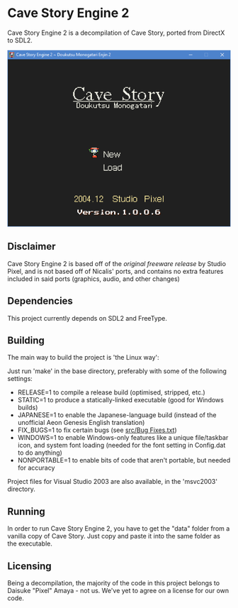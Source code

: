 # Cave Story Engine 2

Cave Story Engine 2 is a decompilation of Cave Story, ported from DirectX to SDL2.

![Screenshot](screenshot.png)

## Disclaimer

Cave Story Engine 2 is based off of the *original freeware release* by Studio Pixel, and is not based off of Nicalis' ports, and contains no extra features included in said ports (graphics, audio, and other changes)

## Dependencies

This project currently depends on SDL2 and FreeType.

## Building

The main way to build the project is 'the Linux way':

Just run 'make' in the base directory, preferably with some of the following settings:

* RELEASE=1 to compile a release build (optimised, stripped, etc.)
* STATIC=1 to produce a statically-linked executable (good for Windows builds)
* JAPANESE=1 to enable the Japanese-language build (instead of the unofficial Aeon Genesis English translation)
* FIX_BUGS=1 to fix certain bugs (see [src/Bug Fixes.txt](src/Bug%20Fixes.txt))
* WINDOWS=1 to enable Windows-only features like a unique file/taskbar icon, and system font loading (needed for the font setting in Config.dat to do anything)
* NONPORTABLE=1 to enable bits of code that aren't portable, but needed for accuracy

Project files for Visual Studio 2003 are also available, in the 'msvc2003' directory.

## Running

In order to run Cave Story Engine 2, you have to get the "data" folder from a vanilla copy of Cave Story. Just copy and paste it into the same folder as the executable.

## Licensing

Being a decompilation, the majority of the code in this project belongs to Daisuke "Pixel" Amaya - not us. We've yet to agree on a license for our own code.
